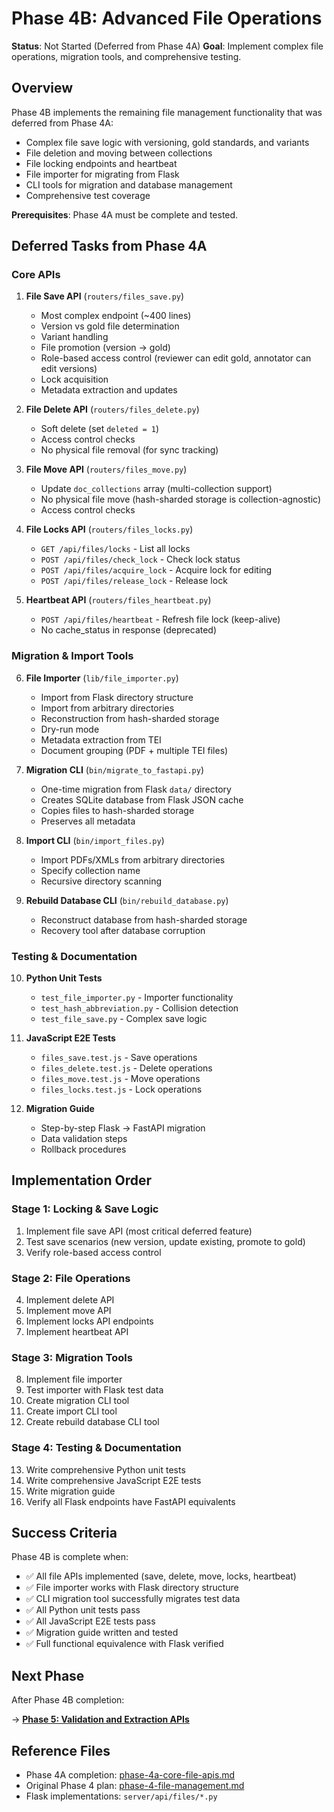 # Phase 4B: Advanced File Operations

**Status**: Not Started (Deferred from Phase 4A)
**Goal**: Implement complex file operations, migration tools, and comprehensive testing.

## Overview

Phase 4B implements the remaining file management functionality that was deferred from Phase 4A:

- Complex file save logic with versioning, gold standards, and variants
- File deletion and moving between collections
- File locking endpoints and heartbeat
- File importer for migrating from Flask
- CLI tools for migration and database management
- Comprehensive test coverage

**Prerequisites**: Phase 4A must be complete and tested.

## Deferred Tasks from Phase 4A

### Core APIs

1. **File Save API** (`routers/files_save.py`)
   - Most complex endpoint (~400 lines)
   - Version vs gold file determination
   - Variant handling
   - File promotion (version → gold)
   - Role-based access control (reviewer can edit gold, annotator can edit versions)
   - Lock acquisition
   - Metadata extraction and updates

2. **File Delete API** (`routers/files_delete.py`)
   - Soft delete (set `deleted = 1`)
   - Access control checks
   - No physical file removal (for sync tracking)

3. **File Move API** (`routers/files_move.py`)
   - Update `doc_collections` array (multi-collection support)
   - No physical file move (hash-sharded storage is collection-agnostic)
   - Access control checks

4. **File Locks API** (`routers/files_locks.py`)
   - `GET /api/files/locks` - List all locks
   - `POST /api/files/check_lock` - Check lock status
   - `POST /api/files/acquire_lock` - Acquire lock for editing
   - `POST /api/files/release_lock` - Release lock

5. **Heartbeat API** (`routers/files_heartbeat.py`)
   - `POST /api/files/heartbeat` - Refresh file lock (keep-alive)
   - No cache_status in response (deprecated)

### Migration & Import Tools

6. **File Importer** (`lib/file_importer.py`)
   - Import from Flask directory structure
   - Import from arbitrary directories
   - Reconstruction from hash-sharded storage
   - Dry-run mode
   - Metadata extraction from TEI
   - Document grouping (PDF + multiple TEI files)

7. **Migration CLI** (`bin/migrate_to_fastapi.py`)
   - One-time migration from Flask `data/` directory
   - Creates SQLite database from Flask JSON cache
   - Copies files to hash-sharded storage
   - Preserves all metadata

8. **Import CLI** (`bin/import_files.py`)
   - Import PDFs/XMLs from arbitrary directories
   - Specify collection name
   - Recursive directory scanning

9. **Rebuild Database CLI** (`bin/rebuild_database.py`)
   - Reconstruct database from hash-sharded storage
   - Recovery tool after database corruption

### Testing & Documentation

10. **Python Unit Tests**
    - `test_file_importer.py` - Importer functionality
    - `test_hash_abbreviation.py` - Collision detection
    - `test_file_save.py` - Complex save logic

11. **JavaScript E2E Tests**
    - `files_save.test.js` - Save operations
    - `files_delete.test.js` - Delete operations
    - `files_move.test.js` - Move operations
    - `files_locks.test.js` - Lock operations

12. **Migration Guide**
    - Step-by-step Flask → FastAPI migration
    - Data validation steps
    - Rollback procedures

## Implementation Order

### Stage 1: Locking & Save Logic

1. Implement file save API (most critical deferred feature)
2. Test save scenarios (new version, update existing, promote to gold)
3. Verify role-based access control

### Stage 2: File Operations

4. Implement delete API
5. Implement move API
6. Implement locks API endpoints
7. Implement heartbeat API

### Stage 3: Migration Tools

8. Implement file importer
9. Test importer with Flask test data
10. Create migration CLI tool
11. Create import CLI tool
12. Create rebuild database CLI tool

### Stage 4: Testing & Documentation

13. Write comprehensive Python unit tests
14. Write comprehensive JavaScript E2E tests
15. Write migration guide
16. Verify all Flask endpoints have FastAPI equivalents

## Success Criteria

Phase 4B is complete when:

- ✅ All file APIs implemented (save, delete, move, locks, heartbeat)
- ✅ File importer works with Flask directory structure
- ✅ CLI migration tool successfully migrates test data
- ✅ All Python unit tests pass
- ✅ All JavaScript E2E tests pass
- ✅ Migration guide written and tested
- ✅ Full functional equivalence with Flask verified

## Next Phase

After Phase 4B completion:

→ **[Phase 5: Validation and Extraction APIs](phase-5-validation-extraction.md)**

## Reference Files

- Phase 4A completion: [phase-4a-core-file-apis.md](phase-4a-core-file-apis.md)
- Original Phase 4 plan: [phase-4-file-management.md](phase-4-file-management.md)
- Flask implementations: `server/api/files/*.py`
